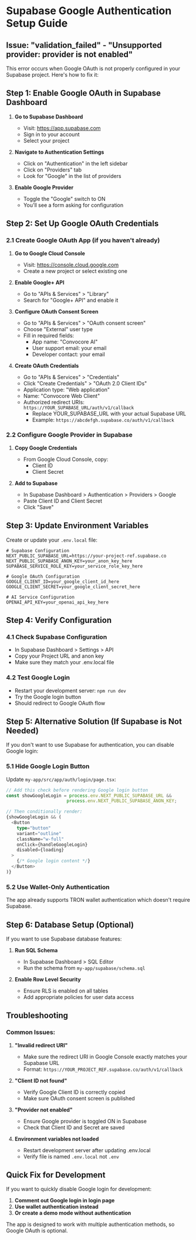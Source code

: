 # Supabase Google Authentication Setup Guide

## Issue: "validation_failed" - "Unsupported provider: provider is not enabled"

This error occurs when Google OAuth is not properly configured in your Supabase project. Here's how to fix it:

## Step 1: Enable Google OAuth in Supabase Dashboard

1. **Go to Supabase Dashboard**
   - Visit: https://app.supabase.com
   - Sign in to your account
   - Select your project

2. **Navigate to Authentication Settings**
   - Click on "Authentication" in the left sidebar
   - Click on "Providers" tab
   - Look for "Google" in the list of providers

3. **Enable Google Provider**
   - Toggle the "Google" switch to ON
   - You'll see a form asking for configuration

## Step 2: Set Up Google OAuth Credentials

### 2.1 Create Google OAuth App (if you haven't already)

1. **Go to Google Cloud Console**
   - Visit: https://console.cloud.google.com
   - Create a new project or select existing one

2. **Enable Google+ API**
   - Go to "APIs & Services" > "Library"
   - Search for "Google+ API" and enable it

3. **Configure OAuth Consent Screen**
   - Go to "APIs & Services" > "OAuth consent screen"
   - Choose "External" user type
   - Fill in required fields:
     - App name: "Convocore AI"
     - User support email: your email
     - Developer contact: your email

4. **Create OAuth Credentials**
   - Go to "APIs & Services" > "Credentials"
   - Click "Create Credentials" > "OAuth 2.0 Client IDs"
   - Application type: "Web application"
   - Name: "Convocore Web Client"
   - Authorized redirect URIs: `https://YOUR_SUPABASE_URL/auth/v1/callback`
     - Replace YOUR_SUPABASE_URL with your actual Supabase URL
     - Example: `https://abcdefgh.supabase.co/auth/v1/callback`

### 2.2 Configure Google Provider in Supabase

1. **Copy Google Credentials**
   - From Google Cloud Console, copy:
     - Client ID
     - Client Secret

2. **Add to Supabase**
   - In Supabase Dashboard > Authentication > Providers > Google
   - Paste Client ID and Client Secret
   - Click "Save"

## Step 3: Update Environment Variables

Create or update your `.env.local` file:

```env
# Supabase Configuration
NEXT_PUBLIC_SUPABASE_URL=https://your-project-ref.supabase.co
NEXT_PUBLIC_SUPABASE_ANON_KEY=your_anon_key_here
SUPABASE_SERVICE_ROLE_KEY=your_service_role_key_here

# Google OAuth Configuration
GOOGLE_CLIENT_ID=your_google_client_id_here
GOOGLE_CLIENT_SECRET=your_google_client_secret_here

# AI Service Configuration
OPENAI_API_KEY=your_openai_api_key_here
```

## Step 4: Verify Configuration

### 4.1 Check Supabase Configuration
- In Supabase Dashboard > Settings > API
- Copy your Project URL and anon key
- Make sure they match your .env.local file

### 4.2 Test Google Login
- Restart your development server: `npm run dev`
- Try the Google login button
- Should redirect to Google OAuth flow

## Step 5: Alternative Solution (If Supabase is Not Needed)

If you don't want to use Supabase for authentication, you can disable Google login:

### 5.1 Hide Google Login Button
Update `my-app/src/app/auth/login/page.tsx`:

```typescript
// Add this check before rendering Google login button
const showGoogleLogin = process.env.NEXT_PUBLIC_SUPABASE_URL && 
                       process.env.NEXT_PUBLIC_SUPABASE_ANON_KEY;

// Then conditionally render:
{showGoogleLogin && (
  <Button
    type="button"
    variant="outline"
    className="w-full"
    onClick={handleGoogleLogin}
    disabled={loading}
  >
    {/* Google login content */}
  </Button>
)}
```

### 5.2 Use Wallet-Only Authentication
The app already supports TRON wallet authentication which doesn't require Supabase.

## Step 6: Database Setup (Optional)

If you want to use Supabase database features:

1. **Run SQL Schema**
   - In Supabase Dashboard > SQL Editor
   - Run the schema from `my-app/supabase/schema.sql`

2. **Enable Row Level Security**
   - Ensure RLS is enabled on all tables
   - Add appropriate policies for user data access

## Troubleshooting

### Common Issues:

1. **"Invalid redirect URI"**
   - Make sure the redirect URI in Google Console exactly matches your Supabase URL
   - Format: `https://YOUR_PROJECT_REF.supabase.co/auth/v1/callback`

2. **"Client ID not found"**
   - Verify Google Client ID is correctly copied
   - Make sure OAuth consent screen is published

3. **"Provider not enabled"**
   - Ensure Google provider is toggled ON in Supabase
   - Check that Client ID and Secret are saved

4. **Environment variables not loaded**
   - Restart development server after updating .env.local
   - Verify file is named `.env.local` not `.env`

## Quick Fix for Development

If you want to quickly disable Google login for development:

1. **Comment out Google login in login page**
2. **Use wallet authentication instead**
3. **Or create a demo mode without authentication**

The app is designed to work with multiple authentication methods, so Google OAuth is optional. 